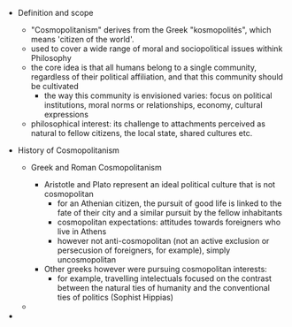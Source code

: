 - Definition and scope
	- "Cosmopolitanism" derives from the Greek "kosmopolités", which means 'citizen of the world'.
	- used to cover a wide range of moral and sociopolitical issues withink Philosophy
	- the core idea is that all humans belong to a single community, regardless of their political affiliation, and that this community should be cultivated
		- the way this community is envisioned varies: focus on political institutions, moral norms or relationships, economy, cultural expressions
	- philosophical interest: its challenge to attachments perceived as natural to fellow citizens, the local state, shared cultures etc.

- History of Cosmopolitanism
	- Greek and Roman Cosmopolitanism
		- Aristotle and Plato represent an ideal political culture that is not cosmopolitan
			- for an Athenian citizen, the pursuit of good life is linked to the fate of their city and a similar pursuit by the fellow inhabitants
			- cosmopolitan expectations: attitudes towards foreigners who live in Athens
			- however not anti-cosmopolitan (not an active exclusion or persecusion of foreigners, for example), simply uncosmopolitan
		- Other greeks however were pursuing cosmopolitan interests:
			- for example, travelling intelectuals focused on the contrast between the natural ties of humanity and the conventional ties of politics (Sophist Hippias)

	- 

- 